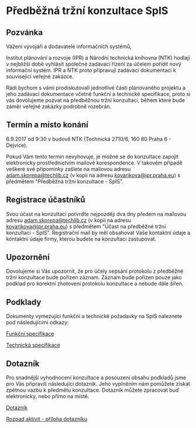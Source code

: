 # Předběžná tržní konzultace SpIS

## Pozvánka

Vážení vývojáři a dodavatelé informačních systémů,

Institut plánování a rozvoje (IPR) a Národní technická knihovna (NTK) hodlají v nejbližší době vyhlásit společné zadávací řízení za účelem pořídit nový informační systém. IPR a NTK proto připravují zadávací dokumentaci k související veřejné zakázce.

Rádi bychom s vámi prodiskutovali jednotlivé části plánovaného projektu a jeho zadávací dokumentace včetně funkční a technické specifikace, proto si vás dovolujeme pozvat na předběžnou tržní konzultaci, během které bude záměr veřejné zakázky podrobně rozebrán.

## Termín a místo konání

6.9.2017 od 9:30 v budově NTK (Technická 2710/6, 160 80 Praha 6 - Dejvice). 

Pokud Vám tento termín nevyhovuje, je možné se do konzultace zapojit elektronicky prostřednictvím mailové korespondence. V takovém případě veškeré své připomínky zašlete na mailovou adresu adam.skorepa@techlib.cz (v kopii na adresu kovarikova@ipr.praha.eu) s předmětem "Předběžná tržní konzultace - SpIS".

## Registrace účastníků

Svou účast na konzultaci potvrďte nejpozději dva dny předem na mailovou adresu adam.skorepa@techlib.cz (v kopii na adresu kovarikova@ipr.praha.eu) s předmětem "Účast na předběžné tržní konzultaci - SpIS". Registrační mail by měl obsahovat Vaše kontaktní údaje a kontaktní údaje firmy, kterou budete na konzultaci zastupovat.

## Upozornění

Dovolujeme si Vás upozornit, že pro účely sepsání protokolu z předběžné tržní konzultace bude pořízen záznam. Záznam bude pořízen pouze jako podklad pro korektní zhotovení protokolu konzultace a nebude dále šířen.

## Podklady

Dokumenty vymezující funkční a technické požadavky na SpIS naleznete pod následujícími odkazy:

[Funkční specifikace](https://github.com/techlib/spis-konzultace/blob/master/funkcni-specifikace.pdf)

[Technická specifikace](https://github.com/techlib/spis-konzultace/blob/master/technicka-specifikace.pdf)

## Dotazník

Pro snadnější vyhodnocení konzultace a posouzení obsahu podkladů jsme pro Vás připravili následující dotazník. Jeho vyplněním nám pomůžete získat zpětnou vazbu k předmětu konzultace. Dotazník můžete zpracovat buď elektronicky, nebo přímo na místě.

[Dotazník](https://github.com/techlib/spis-konzultace/blob/master/dotaznik.docx)

[Rozpad aktivit - příloha dotazníku](https://github.com/techlib/spis-konzultace/blob/master/projekt-rozpad-aktivit.ods)
